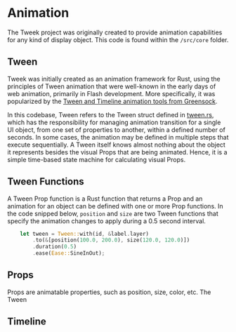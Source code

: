 # Animation

The Tweek project was originally created to provide animation capabilities for any kind of display object. This code is
found within the `/src/core` folder.

## Tween

Tweek was initially created as an animation framework for Rust, using the principles of Tween animation that were
well-known in the early days of web animation, primarily in Flash development. More specifically, it was popularized by
the [Tween and Timeline animation tools from Greensock](https://greensock.com/docs).

In this codebase, Tween refers to the Tween struct defined in [tween.rs](src/core/tween.rs), which has the responsibility for
managing animation transition for a single UI object, from one set of properties to another, within a defined number of
seconds. In some cases, the animation may be defined in multiple steps that execute sequentially. A Tween itself knows
almost nothing about the object it represents besides the visual Props that are being animated. Hence, it is a simple
time-based state machine for calculating visual Props.

## Tween Functions

A Tween Prop function is a Rust function that returns a Prop and an animation for an object can be defined with one or more
Prop functions. In the code snipped below, `position` and `size` are two Tween functions that specify the animation
changes to apply during a 0.5 second interval.

```rust
    let tween = Tween::with(id, &label.layer)
        .to(&[position(100.0, 200.0), size(120.0, 120.0)])
        .duration(0.5)
        .ease(Ease::SineInOut);
```

## Props

Props are animatable properties, such as position, size, color, etc. The Tween


## Timeline


